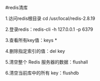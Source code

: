 #redis清库

1.访问redis根目录    cd  /usr/local/redis-2.8.19

2.登录redis：redis-cli -h 127.0.0.1 -p 6379

3.查看所有key值：keys *

4.删除指定索引的值：del key

5.清空整个 Redis 服务器的数据：flushall 

6.清空当前库中的所有 key：flushdb 

